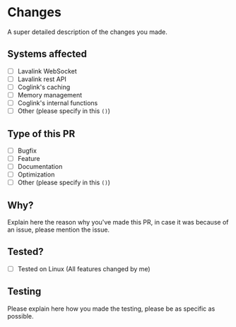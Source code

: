 # Changes

A super detailed description of the changes you made.

## Systems affected

- [ ] Lavalink WebSocket
- [ ] Lavalink rest API
- [ ] Coglink's caching
- [ ] Memory management
- [ ] Coglink's internal functions
- [ ] Other (please specify in this `()`)

## Type of this PR

- [ ] Bugfix
- [ ] Feature
- [ ] Documentation
- [ ] Optimization
- [ ] Other (please specify in this `()`)

## Why?

Explain here the reason why you've made this PR, in case it was because of an issue, please mention the issue.

## Tested?

- [ ] Tested on Linux (All features changed by me)

## Testing

Please explain here how you made the testing, please be as specific as possible.
